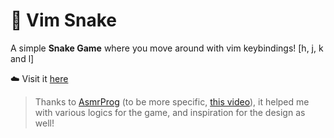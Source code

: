 # 🐍 Vim Snake

A simple **Snake Game** where you move around with vim keybindings! [h, j, k and l]

☁️ Visit it [here](https://neon.is-a.dev/vimSnake)

> Thanks to [AsmrProg](https://www.youtube.com/@AsmrProg) (to be more specific, [this video](https://www.youtube.com/watch?v=wM7eMJ26kc8)), it helped me with various logics for the game, and inspiration for the design as well!
